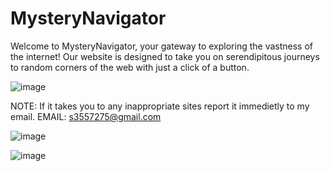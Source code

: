 # MysteryNavigator
Welcome to MysteryNavigator, your gateway to exploring the vastness of the internet! Our website is designed to take you on serendipitous journeys to random corners of the web with just a click of a button.

![image](https://github.com/SamJoel2007/MysteryNavigator/assets/84723027/fe1bbd43-78a8-4010-90cd-4733a4dc119b)


NOTE: If it takes you to any inappropriate sites report it immedietly to my email. EMAIL: s3557275@gmail.com

![image](https://github.com/SamJoel2007/MysteryNavigator/assets/84723027/96175deb-13dc-483e-9d9e-2feda70dfc7c)

![image](https://github.com/SamJoel2007/MysteryNavigator/assets/84723027/e1d24f66-9b13-4106-9d58-da6b7de550fc)

